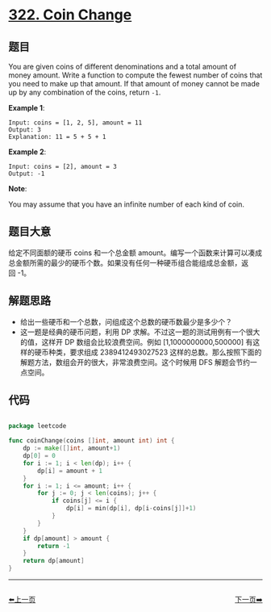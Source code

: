 # [322. Coin Change](https://leetcode.com/problems/coin-change/)


## 题目

You are given coins of different denominations and a total amount of money amount. Write a function to compute the fewest number of coins that you need to make up that amount. If that amount of money cannot be made up by any combination of the coins, return `-1`.

**Example 1**:

    Input: coins = [1, 2, 5], amount = 11
    Output: 3 
    Explanation: 11 = 5 + 5 + 1

**Example 2**:

    Input: coins = [2], amount = 3
    Output: -1

**Note**:

You may assume that you have an infinite number of each kind of coin.

## 题目大意

给定不同面额的硬币 coins 和一个总金额 amount。编写一个函数来计算可以凑成总金额所需的最少的硬币个数。如果没有任何一种硬币组合能组成总金额，返回 -1。



## 解题思路

- 给出一些硬币和一个总数，问组成这个总数的硬币数最少是多少个？
- 这一题是经典的硬币问题，利用 DP 求解。不过这一题的测试用例有一个很大的值，这样开 DP 数组会比较浪费空间。例如 [1,1000000000,500000] 有这样的硬币种类，要求组成 2389412493027523 这样的总数。那么按照下面的解题方法，数组会开的很大，非常浪费空间。这个时候用 DFS 解题会节约一点空间。



## 代码

```go

package leetcode

func coinChange(coins []int, amount int) int {
	dp := make([]int, amount+1)
	dp[0] = 0
	for i := 1; i < len(dp); i++ {
		dp[i] = amount + 1
	}
	for i := 1; i <= amount; i++ {
		for j := 0; j < len(coins); j++ {
			if coins[j] <= i {
				dp[i] = min(dp[i], dp[i-coins[j]]+1)
			}
		}
	}
	if dp[amount] > amount {
		return -1
	}
	return dp[amount]
}

```
----------------------------------------------
<div style="display: flex;justify-content: space-between;align-items: center;">
<p><a href="https://books.halfrost.com/leetcode/ChapterFour/0318.Maximum-Product-of-Word-Lengths/">⬅️上一页</a></p>
<p><a href="https://books.halfrost.com/leetcode/ChapterFour/0324.Wiggle-Sort-II/">下一页➡️</a></p>
</div>
